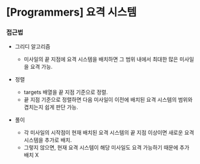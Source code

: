 # [Programmers] 요격 시스템

### 접근법

-   그리디 알고리즘

    -   미사일의 끝 지점에 요격 시스템을 배치하면 그 범위 내에서 최대한 많은 미사일을 요격 가능.

-   정렬

    -   targets 배열을 끝 지점 기준으로 정렬.
    -   끝 지점 기준으로 정렬하면 다음 미사일이 이전에 배치된 요격 시스템의 범위와 겹치는지 쉽게 판단 가능.

-   풀이
    -   각 미사일의 시작점이 현재 배치된 요격 시스템의 끝 지점 이상이면 새로운 요격 시스템을 추가로 배치.
    -   그렇지 않으면, 현재 요격 시스템이 해당 미사일도 요격 가능하기 때문에 추가 배치 X
